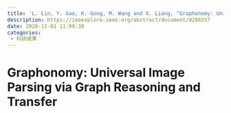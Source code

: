```yaml
---
title: 'L. Lin, Y. Gao, K. Gong, M. Wang and X. Liang, "Graphonomy: Universal Image Parsing via Graph Reasoning and Transfer," in IEEE Transactions on Pattern Analysis and Machine Intelligence, vol. 44, no. 5, pp. 2504-2518, 1 May 2022, doi: 10.1109/TPAMI.2020.3043268.'
description: https://ieeexplore.ieee.org/abstract/document/9286557
date: 2020-12-01 11:09:39
categories:
 - 科研成果
---
```

# Graphonomy: Universal Image Parsing via Graph Reasoning and Transfer
